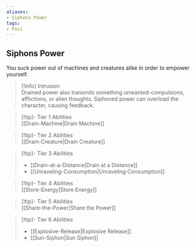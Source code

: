 ```yaml
---
aliases:
- Siphons Power
tags:
- Foci
---
```


  
## Siphons Power  
You suck power out of machines and creatures alike in order to empower yourself.  
 >[!info] Intrusion  
>Drained power also transmits something unwanted-compulsions, afflictions, or alien thoughts. Siphoned power can overload the character, causing feedback.   

>[!tip]- Tier 1 Abilities  
>[[Drain-Machine|Drain Machine]]  

>[!tip]- Tier 2 Abilities  
>[[Drain-Creature|Drain Creature]]  

>[!tip]- Tier 3 Abilities  
>- [[Drain-at-a-Distance|Drain at a Distance]]  
>- [[Unraveling-Consumption|Unraveling Consumption]]  

>[!tip]- Tier 4 Abilities  
>[[Store-Energy|Store Energy]]  

>[!tip]- Tier 5 Abilities  
>[[Share-the-Power|Share the Power]]  

>[!tip]- Tier 6 Abilities  
>- [[Explosive-Release|Explosive Release]]  
>- [[Sun-Siphon|Sun Siphon]]